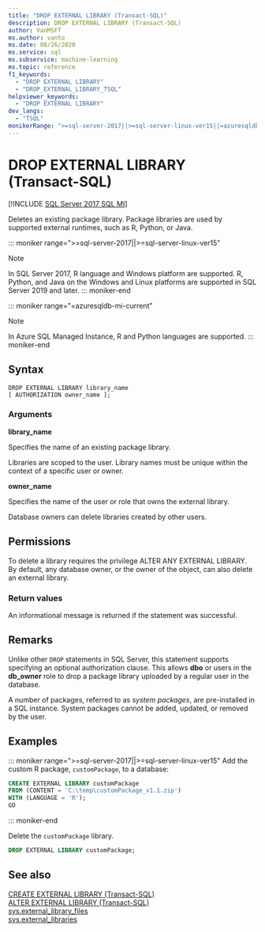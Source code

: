 ```yaml
---
title: "DROP EXTERNAL LIBRARY (Transact-SQL)"
description: DROP EXTERNAL LIBRARY (Transact-SQL)
author: VanMSFT
ms.author: vanto
ms.date: 08/26/2020
ms.service: sql
ms.subservice: machine-learning
ms.topic: reference
f1_keywords:
  - "DROP EXTERNAL LIBRARY"
  - "DROP_EXTERNAL_LIBRARY_TSQL"
helpviewer_keywords:
  - "DROP EXTERNAL LIBRARY"
dev_langs:
  - "TSQL"
monikerRange: ">=sql-server-2017||>=sql-server-linux-ver15||=azuresqldb-mi-current"
---
```

# DROP EXTERNAL LIBRARY (Transact-SQL)  
[!INCLUDE [SQL Server 2017 SQL MI](../../includes/applies-to-version/sqlserver2017-asdbmi.md)]

Deletes an existing package library. Package libraries are used by supported external runtimes, such as R, Python, or Java.

::: moniker range=">=sql-server-2017||>=sql-server-linux-ver15"
> [!NOTE]
> In SQL Server 2017, R language and Windows platform are supported. R, Python, and Java on the Windows and Linux platforms are supported in SQL Server 2019 and later.
::: moniker-end

::: moniker range="=azuresqldb-mi-current"
> [!NOTE]
> In Azure SQL Managed Instance, R and Python languages are supported.
::: moniker-end

## Syntax

```syntaxsql
DROP EXTERNAL LIBRARY library_name
[ AUTHORIZATION owner_name ];
```

### Arguments

**library_name**

Specifies the name of an existing package library.

Libraries are scoped to the user. Library names must be unique within the context of a specific user or owner.

**owner_name**

Specifies the name of the user or role that owns the external library.

Database owners can delete libraries created by other users.

## Permissions

To delete a library requires the privilege ALTER ANY EXTERNAL LIBRARY. By default, any database owner, or the owner of the object, can also delete an external library.

### Return values

An informational message is returned if the statement was successful.

## Remarks

Unlike other `DROP` statements in SQL Server, this statement supports specifying an optional authorization clause. This allows **dbo** or users in the **db_owner** role to drop a package library uploaded by a regular user in the database.

A number of packages, referred to as *system packages*, are pre-installed in a SQL instance. System packages cannot be added, updated, or removed by the user.

## Examples

::: moniker range=">=sql-server-2017||>=sql-server-linux-ver15"
Add the custom R package, `customPackage`, to a database:

```sql
CREATE EXTERNAL LIBRARY customPackage 
FROM (CONTENT = 'C:\temp\customPackage_v1.1.zip')
WITH (LANGUAGE = 'R');
GO
```
::: moniker-end

Delete the `customPackage` library.

```sql
DROP EXTERNAL LIBRARY customPackage;
```

## See also

[CREATE EXTERNAL LIBRARY (Transact-SQL)](create-external-library-transact-sql.md)  
[ALTER EXTERNAL LIBRARY (Transact-SQL)](alter-external-library-transact-sql.md)  
[sys.external_library_files](../../relational-databases/system-catalog-views/sys-external-library-files-transact-sql.md)  
[sys.external_libraries](../../relational-databases/system-catalog-views/sys-external-libraries-transact-sql.md)  
